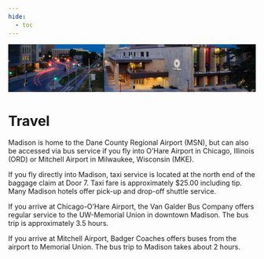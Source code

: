 ```yaml
---
hide:
  - toc
---
```


![IPA 2013](ipa2013-header.jpg)

# Travel


Madison is home to the Dane County Regional Airport (MSN), but can also be accessed via bus service if you fly into O’Hare Airport in Chicago, Illinois (ORD) or Mitchell Airport in Milwaukee, Wisconsin (MKE).

If you fly directly into Madison, taxi service is located at the north end of the baggage claim at Door 7. Taxi fare is approximately $25.00 including tip. Many Madison hotels offer pick-up and drop-off shuttle service.

If you arrive at Chicago-O’Hare Airport, the Van Galder Bus Company offers regular service to the UW-Memorial Union in downtown Madison. The bus trip is approximately 3.5 hours.

If you arrive at Mitchell Airport, Badger Coaches offers buses from the airport to Memorial Union. The bus trip to Madison takes about 2 hours.